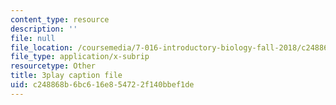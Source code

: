 ```yaml
---
content_type: resource
description: ''
file: null
file_location: /coursemedia/7-016-introductory-biology-fall-2018/c248868b6bc616e854722f140bbef1de_oOya3cFmAMc.srt
file_type: application/x-subrip
resourcetype: Other
title: 3play caption file
uid: c248868b-6bc6-16e8-5472-2f140bbef1de
---
```

